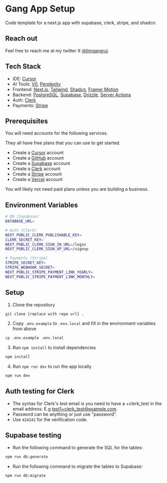 # Gang App Setup

Code template for a next.js app with supabase, clerk, stripe, and shadcn.

## Reach out

Feel free to reach me at my twitter X [@limgangrui](https://x.com/limgangrui).

## Tech Stack

- IDE: [Cursor](https://www.cursor.com/)
- AI Tools: [V0](https://v0.dev/), [Perplexity](https://www.perplexity.com/)
- Frontend: [Next.js](https://nextjs.org/docs), [Tailwind](https://tailwindcss.com/docs/guides/nextjs), [Shadcn](https://ui.shadcn.com/docs/installation), [Framer Motion](https://www.framer.com/motion/introduction/)
- Backend: [PostgreSQL](https://www.postgresql.org/about/), [Supabase](https://supabase.com/), [Drizzle](https://orm.drizzle.team/docs/get-started-postgresql), [Server Actions](https://nextjs.org/docs/app/building-your-application/data-fetching/server-actions-and-mutations)
- Auth: [Clerk](https://clerk.com/)
- Payments: [Stripe](https://stripe.com/)

## Prerequisites

You will need accounts for the following services.

They all have free plans that you can use to get started.

- Create a [Cursor](https://www.cursor.com/) account
- Create a [GitHub](https://github.com/) account
- Create a [Supabase](https://supabase.com/) account
- Create a [Clerk](https://clerk.com/) account
- Create a [Stripe](https://stripe.com/) account
- Create a [Vercel](https://vercel.com/) account

You will likely not need paid plans unless you are building a business.

## Environment Variables

```bash
# DB (Supabase)
DATABASE_URL=

# Auth (Clerk)
NEXT_PUBLIC_CLERK_PUBLISHABLE_KEY=
CLERK_SECRET_KEY=
NEXT_PUBLIC_CLERK_SIGN_IN_URL=/login
NEXT_PUBLIC_CLERK_SIGN_UP_URL=/signup

# Payments (Stripe)
STRIPE_SECRET_KEY=
STRIPE_WEBHOOK_SECRET=
NEXT_PUBLIC_STRIPE_PAYMENT_LINK_YEARLY=
NEXT_PUBLIC_STRIPE_PAYMENT_LINK_MONTHLY=
```

## Setup

1. Clone the repository
```bash
git clone {replace with repo url} .
```
2. Copy `.env.example` to `.env.local` and fill in the environment variables from above
```bash
cp .env.example .env.local
```
3. Run `npm install` to install dependencies
```bash
npm install
```
4. Run `npm run dev` to run the app locally
```bash
npm run dev
```

## Auth testing for Clerk
- The syntax for Clerk's test email is you need to have a +clerk_test in the email address. E.g test1+clerk_test@example.com.
- Password can be anything or just use "password".
- Use `424242` for the verification code.

## Supabase testing
- Run the following command to generate the SQL for the tables:
```bash
npm run db:generate
```
- Run the following command to migrate the tables to Supabase:
```bash
npm run db:migrate
```